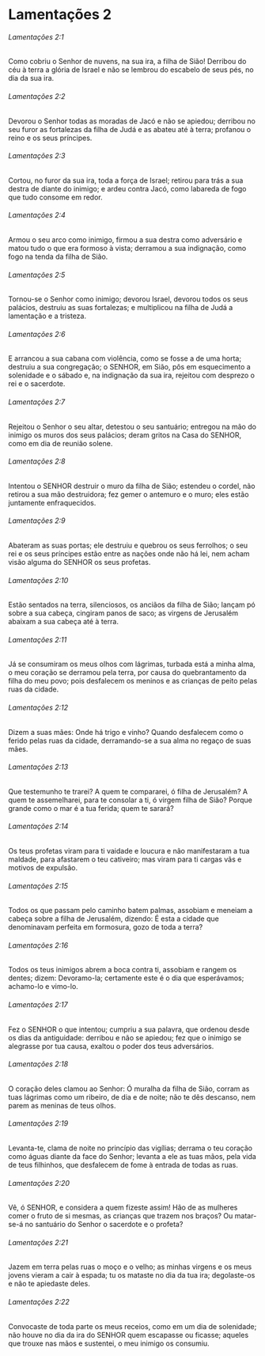 # Lamentações 2

###### Lamentações 2:1

Como cobriu o Senhor de nuvens, na sua ira, a filha de Sião! Derribou do céu à terra a glória de Israel e não se lembrou do escabelo de seus pés, no dia da sua ira.

###### Lamentações 2:2

Devorou o Senhor todas as moradas de Jacó e não se apiedou; derribou no seu furor as fortalezas da filha de Judá e as abateu até à terra; profanou o reino e os seus príncipes.

###### Lamentações 2:3

Cortou, no furor da sua ira, toda a força de Israel; retirou para trás a sua destra de diante do inimigo; e ardeu contra Jacó, como labareda de fogo que tudo consome em redor.

###### Lamentações 2:4

Armou o seu arco como inimigo, firmou a sua destra como adversário e matou tudo o que era formoso à vista; derramou a sua indignação, como fogo na tenda da filha de Sião.

###### Lamentações 2:5

Tornou-se o Senhor como inimigo; devorou Israel, devorou todos os seus palácios, destruiu as suas fortalezas; e multiplicou na filha de Judá a lamentação e a tristeza.

###### Lamentações 2:6

E arrancou a sua cabana com violência, como se fosse a de uma horta; destruiu a sua congregação; o SENHOR, em Sião, pôs em esquecimento a solenidade e o sábado e, na indignação da sua ira, rejeitou com desprezo o rei e o sacerdote.

###### Lamentações 2:7

Rejeitou o Senhor o seu altar, detestou o seu santuário; entregou na mão do inimigo os muros dos seus palácios; deram gritos na Casa do SENHOR, como em dia de reunião solene.

###### Lamentações 2:8

Intentou o SENHOR destruir o muro da filha de Sião; estendeu o cordel, não retirou a sua mão destruidora; fez gemer o antemuro e o muro; eles estão juntamente enfraquecidos.

###### Lamentações 2:9

Abateram as suas portas; ele destruiu e quebrou os seus ferrolhos; o seu rei e os seus príncipes estão entre as nações onde não há lei, nem acham visão alguma do SENHOR os seus profetas.

###### Lamentações 2:10

Estão sentados na terra, silenciosos, os anciãos da filha de Sião; lançam pó sobre a sua cabeça, cingiram panos de saco; as virgens de Jerusalém abaixam a sua cabeça até à terra.

###### Lamentações 2:11

Já se consumiram os meus olhos com lágrimas, turbada está a minha alma, o meu coração se derramou pela terra, por causa do quebrantamento da filha do meu povo; pois desfalecem os meninos e as crianças de peito pelas ruas da cidade.

###### Lamentações 2:12

Dizem a suas mães: Onde há trigo e vinho? Quando desfalecem como o ferido pelas ruas da cidade, derramando-se a sua alma no regaço de suas mães.

###### Lamentações 2:13

Que testemunho te trarei? A quem te compararei, ó filha de Jerusalém? A quem te assemelharei, para te consolar a ti, ó virgem filha de Sião? Porque grande como o mar é a tua ferida; quem te sarará?

###### Lamentações 2:14

Os teus profetas viram para ti vaidade e loucura e não manifestaram a tua maldade, para afastarem o teu cativeiro; mas viram para ti cargas vãs e motivos de expulsão.

###### Lamentações 2:15

Todos os que passam pelo caminho batem palmas, assobiam e meneiam a cabeça sobre a filha de Jerusalém, dizendo: É esta a cidade que denominavam perfeita em formosura, gozo de toda a terra?

###### Lamentações 2:16

Todos os teus inimigos abrem a boca contra ti, assobiam e rangem os dentes; dizem: Devoramo-la; certamente este é o dia que esperávamos; achamo-lo e vimo-lo.

###### Lamentações 2:17

Fez o SENHOR o que intentou; cumpriu a sua palavra, que ordenou desde os dias da antiguidade: derribou e não se apiedou; fez que o inimigo se alegrasse por tua causa, exaltou o poder dos teus adversários.

###### Lamentações 2:18

O coração deles clamou ao Senhor: Ó muralha da filha de Sião, corram as tuas lágrimas como um ribeiro, de dia e de noite; não te dês descanso, nem parem as meninas de teus olhos.

###### Lamentações 2:19

Levanta-te, clama de noite no princípio das vigílias; derrama o teu coração como águas diante da face do Senhor; levanta a ele as tuas mãos, pela vida de teus filhinhos, que desfalecem de fome à entrada de todas as ruas.

###### Lamentações 2:20

Vê, ó SENHOR, e considera a quem fizeste assim! Hão de as mulheres comer o fruto de si mesmas, as crianças que trazem nos braços? Ou matar-se-á no santuário do Senhor o sacerdote e o profeta?

###### Lamentações 2:21

Jazem em terra pelas ruas o moço e o velho; as minhas virgens e os meus jovens vieram a cair à espada; tu os mataste no dia da tua ira; degolaste-os e não te apiedaste deles.

###### Lamentações 2:22

Convocaste de toda parte os meus receios, como em um dia de solenidade; não houve no dia da ira do SENHOR quem escapasse ou ficasse; aqueles que trouxe nas mãos e sustentei, o meu inimigo os consumiu.

